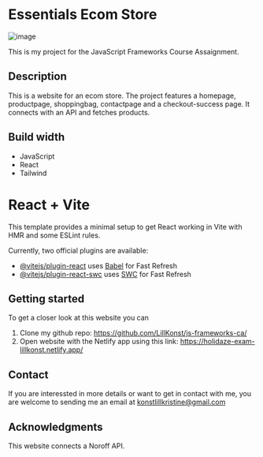 # Essentials Ecom Store
![image](https://github.com/user-attachments/assets/e66fd74c-aff9-4d4c-bf9d-6d1e4c58b46e)

This is my project for the JavaScript Frameworks Course Assaignment.  

## Description
This is a website for an ecom store. The project features a homepage, productpage, shoppingbag, contactpage and a checkout-success page. It connects with an API and fetches products.

## Build width
- JavaScript
- React
- Tailwind

# React + Vite

This template provides a minimal setup to get React working in Vite with HMR and some ESLint rules.

Currently, two official plugins are available:

- [@vitejs/plugin-react](https://github.com/vitejs/vite-plugin-react/blob/main/packages/plugin-react/README.md) uses [Babel](https://babeljs.io/) for Fast Refresh
- [@vitejs/plugin-react-swc](https://github.com/vitejs/vite-plugin-react-swc) uses [SWC](https://swc.rs/) for Fast Refresh

## Getting started
To get a closer look at this website you can 
1. Clone my github repo: https://github.com/LillKonst/js-frameworks-ca/
2. Open website with the Netlify app using this link: https://holidaze-exam-lillkonst.netlify.app/

## Contact 
If you are interessted in more details or want to get in contact with me, you are welcome to sending me an email at konstlillkristine@gmail.com

## Acknowledgments
This website connects a Noroff API. 
